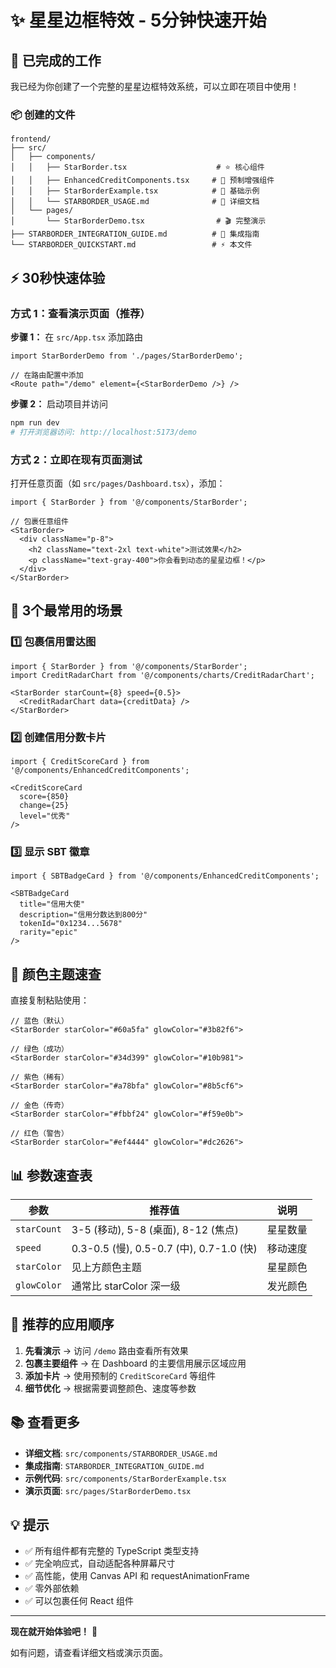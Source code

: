 # ✨ 星星边框特效 - 5分钟快速开始

## 🎉 已完成的工作

我已经为你创建了一个完整的星星边框特效系统，可以立即在项目中使用！

### 📦 创建的文件

```
frontend/
├── src/
│   ├── components/
│   │   ├── StarBorder.tsx                    # ⭐ 核心组件
│   │   ├── EnhancedCreditComponents.tsx     # 🎨 预制增强组件
│   │   ├── StarBorderExample.tsx            # 📝 基础示例
│   │   └── STARBORDER_USAGE.md              # 📖 详细文档
│   └── pages/
│       └── StarBorderDemo.tsx                # 🎬 完整演示
├── STARBORDER_INTEGRATION_GUIDE.md          # 🔧 集成指南
└── STARBORDER_QUICKSTART.md                 # ⚡ 本文件
```

## ⚡ 30秒快速体验

### 方式 1：查看演示页面（推荐）

**步骤 1：** 在 `src/App.tsx` 添加路由

```tsx
import StarBorderDemo from './pages/StarBorderDemo';

// 在路由配置中添加
<Route path="/demo" element={<StarBorderDemo />} />
```

**步骤 2：** 启动项目并访问

```bash
npm run dev
# 打开浏览器访问: http://localhost:5173/demo
```

### 方式 2：立即在现有页面测试

打开任意页面（如 `src/pages/Dashboard.tsx`），添加：

```tsx
import { StarBorder } from '@/components/StarBorder';

// 包裹任意组件
<StarBorder>
  <div className="p-8">
    <h2 className="text-2xl text-white">测试效果</h2>
    <p className="text-gray-400">你会看到动态的星星边框！</p>
  </div>
</StarBorder>
```

## 🎯 3个最常用的场景

### 1️⃣ 包裹信用雷达图

```tsx
import { StarBorder } from '@/components/StarBorder';
import CreditRadarChart from '@/components/charts/CreditRadarChart';

<StarBorder starCount={8} speed={0.5}>
  <CreditRadarChart data={creditData} />
</StarBorder>
```

### 2️⃣ 创建信用分数卡片

```tsx
import { CreditScoreCard } from '@/components/EnhancedCreditComponents';

<CreditScoreCard 
  score={850} 
  change={25} 
  level="优秀" 
/>
```

### 3️⃣ 显示 SBT 徽章

```tsx
import { SBTBadgeCard } from '@/components/EnhancedCreditComponents';

<SBTBadgeCard
  title="信用大使"
  description="信用分数达到800分"
  tokenId="0x1234...5678"
  rarity="epic"
/>
```

## 🎨 颜色主题速查

直接复制粘贴使用：

```tsx
// 蓝色（默认）
<StarBorder starColor="#60a5fa" glowColor="#3b82f6">

// 绿色（成功）
<StarBorder starColor="#34d399" glowColor="#10b981">

// 紫色（稀有）
<StarBorder starColor="#a78bfa" glowColor="#8b5cf6">

// 金色（传奇）
<StarBorder starColor="#fbbf24" glowColor="#f59e0b">

// 红色（警告）
<StarBorder starColor="#ef4444" glowColor="#dc2626">
```

## 📊 参数速查表

| 参数 | 推荐值 | 说明 |
|------|--------|------|
| `starCount` | 3-5 (移动), 5-8 (桌面), 8-12 (焦点) | 星星数量 |
| `speed` | 0.3-0.5 (慢), 0.5-0.7 (中), 0.7-1.0 (快) | 移动速度 |
| `starColor` | 见上方颜色主题 | 星星颜色 |
| `glowColor` | 通常比 starColor 深一级 | 发光颜色 |

## 🚀 推荐的应用顺序

1. **先看演示** → 访问 `/demo` 路由查看所有效果
2. **包裹主要组件** → 在 Dashboard 的主要信用展示区域应用
3. **添加卡片** → 使用预制的 `CreditScoreCard` 等组件
4. **细节优化** → 根据需要调整颜色、速度等参数

## 📚 查看更多

- **详细文档**: `src/components/STARBORDER_USAGE.md`
- **集成指南**: `STARBORDER_INTEGRATION_GUIDE.md`
- **示例代码**: `src/components/StarBorderExample.tsx`
- **演示页面**: `src/pages/StarBorderDemo.tsx`

## 💡 提示

- ✅ 所有组件都有完整的 TypeScript 类型支持
- ✅ 完全响应式，自动适配各种屏幕尺寸
- ✅ 高性能，使用 Canvas API 和 requestAnimationFrame
- ✅ 零外部依赖
- ✅ 可以包裹任何 React 组件

---

**现在就开始体验吧！** 🎉

如有问题，请查看详细文档或演示页面。

